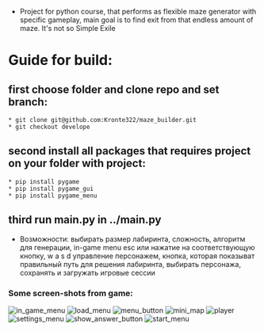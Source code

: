 * Project for python course, that performs as flexible maze generator with specific gameplay, main goal is to find exit from that endless amount of maze. It's not so Simple Exile

# Guide for build:
  ## first choose folder and clone repo and set branch:
    * git clone git@github.com:Kronte322/maze_builder.git
    * git checkout develope
  ## second install all packages that requires project on your folder with project:
    * pip install pygame
    * pip install pygame_gui
    * pip install pygame_menu
  ## third run main.py in ../main.py
  
* Возможности: выбирать размер лабиринта, сложность, алгоритм для генерации, in-game menu esc или нажатие на соответствующую кнопку, w a s d управление персонажем, кнопка, которая показыват правильный путь для решения лабиринта, выбирать персонажа, сохранять и загружать игровые сессии

### Some screen-shots from game:
![in_game_menu](https://github.com/Kronte322/maze_builder/blob/develope/screenshots/in_game_menu.png)
![load_menu](https://github.com/Kronte322/maze_builder/blob/develope/screenshots/load_menu.png)
![menu_button](https://github.com/Kronte322/maze_builder/blob/develope/screenshots/menu_button.png)
![mini_map](https://github.com/Kronte322/maze_builder/blob/develope/screenshots/mini_map.png)
![player](https://github.com/Kronte322/maze_builder/blob/develope/screenshots/player.png)
![settings_menu](https://github.com/Kronte322/maze_builder/blob/develope/screenshots/settings_menu.png)
![show_answer_button](https://github.com/Kronte322/maze_builder/blob/develope/screenshots/show_answer_button.png)
![start_menu](https://github.com/Kronte322/maze_builder/blob/develope/screenshots/start_menu.png)
